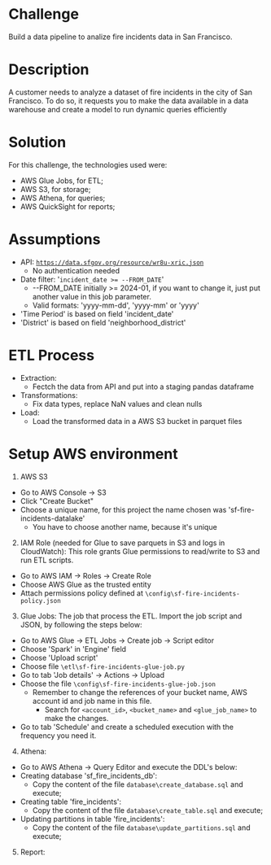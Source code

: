 # Challenge
Build a data pipeline to analize fire incidents data in San Francisco.

# Description
A customer needs to analyze a dataset of fire incidents in the city of San Francisco. 
To do so, it requests you to make the data available in a data warehouse and create a model to run dynamic queries efficiently

# Solution
For this challenge, the technologies used were:
- AWS Glue Jobs, for ETL;
- AWS S3, for storage;
- AWS Athena, for queries;
- AWS QuickSight for reports;

# Assumptions
- API: <code>https://data.sfgov.org/resource/wr8u-xric.json</code>
    - No authentication needed
- Date filter: '<code>incident_date >= --FROM_DATE</code>'
    - --FROM_DATE initially >= 2024-01, if you want to change it, just put another value in this job parameter.
    - Valid formats: 'yyyy-mm-dd', 'yyyy-mm' or 'yyyy'
- 'Time Period' is based on field 'incident_date'
- 'District' is based on field 'neighborhood_district'

# ETL Process
- Extraction:
    - Fectch the data from API and put into a staging pandas dataframe
- Transformations:
    - Fix data types, replace NaN values and clean nulls
- Load:
    - Load the transformed data in a AWS S3 bucket in parquet files

# Setup AWS environment
1) AWS S3
- Go to AWS Console -> S3
- Click "Create Bucket"
- Choose a unique name, for this project the name chosen was 'sf-fire-incidents-datalake' 
    - You have to choose another name, because it's unique

2) IAM Role (needed for Glue to save parquets in S3 and logs in CloudWatch):
This role grants Glue permissions to read/write to S3 and run ETL scripts.
- Go to AWS IAM -> Roles -> Create Role
- Choose AWS Glue as the trusted entity
- Attach permissions policy defined at <code>\config\sf-fire-incidents-policy.json</code>

3) Glue Jobs:
The job that process the ETL. Import the job script and JSON, by following the steps below:
- Go to AWS Glue -> ETL Jobs -> Create job -> Script editor
- Choose 'Spark' in 'Engine' field
- Choose 'Upload script'
- Choose file <code>\etl\sf-fire-incidents-glue-job.py</code>
- Go to tab 'Job details' -> Actions -> Upload
- Choose the file <code>\config\sf-fire-incidents-glue-job.json</code>
    - Remember to change the references of your bucket name, AWS account id and job name in this file.
        - Search for <code><account_id></code>, <code><bucket_name></code> and <code><glue_job_name></code> to make the changes.
- Go to tab 'Schedule' and create a scheduled execution with the frequency you need it.

4) Athena:
- Go to AWS Athena -> Query Editor and execute the DDL's below:
- Creating database 'sf_fire_incidents_db':
    - Copy the content of the file <code>database\create_database.sql</code> and execute;
- Creating table 'fire_incidents':
    - Copy the content of the file <code>database\create_table.sql</code> and execute;
- Updating partitions in table 'fire_incidents':
    - Copy the content of the file <code>database\update_partitions.sql</code> and execute;

5) Report: